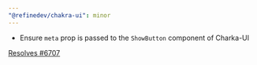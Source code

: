 ```yaml
---
"@refinedev/chakra-ui": minor
---
```


- Ensure `meta` prop is passed to the `ShowButton` component of Charka-UI

[Resolves #6707](https://github.com/refinedev/refine/issues/6707)
